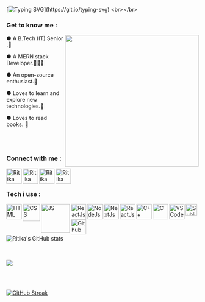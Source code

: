 [![Typing SVG](https://readme-typing-svg.herokuapp.com?font=Comic+Sans+ms&color=%23B851F7&size=30&center=true&vCenter=true&lines=Hello+There!;I+am+Ritika.)](https://git.io/typing-svg)
<br></br>
<h3 align="left" style="font-weight:bold">Get to know me :</h3>
<img align="right" width="350" height="346" src="https://github.com/M0nica/M0nica/blob/main/octomonica/m0nica-octocat-rotating.gif?raw=true">

● A B.Tech (IT) Senior .👀

● A MERN stack Developer.👩🏽‍💻

● An open-source enthusiast.💜

● Loves to learn and explore new technologies.🌱

● Loves to read books. 📖

<br></br>
<h3 align="left" style="font-weight:bold">Connect with me :</h3>

<a href="https://www.linkedin.com/in/ritika-saha-472a61201" >
  <img align="left" alt="Ritika Saha - LinkedIn" width="40px" src="https://upload.wikimedia.org/wikipedia/commons/thumb/e/e9/Linkedin_icon.svg/256px-Linkedin_icon.svg.png"/>
</a>
<a href="mailto:ritika882001@gmail.com">
  <img align="left" alt="Ritika Saha - Google Mail" width="40px" src="https://api.iconify.design/logos:google-gmail.svg"/>
</a>
<a href="https://twitter.com/r9t9k1">
  <img align="left" alt="Ritika Saha - Twitter" width="40px" src="https://upload.wikimedia.org/wikipedia/sco/9/9f/Twitter_bird_logo_2012.svg"/>
</a>
<a href="https://www.instagram.com/r9t9k1">
  <img align="left" alt="Ritika Saha - Instagram" width="40px" src="https://www.vectorlogo.zone/logos/instagram/instagram-icon.svg"/>
</a>


<br></br>
<h3 align="left" style="font-weight:bold">Tech i use :</h3>
<a href="https://www.w3schools.com/html/"><img align="left" alt="HTML" width="40px" src="https://seeklogo.com/images/H/html5-without-wordmark-color-logo-14D252D878-seeklogo.com.png"/></a>
<a href="https://www.w3schools.com/Css/"><img align="left" alt="CSS" width="45px" src="https://www.logolynx.com/images/logolynx/s_0d/0d35ef6c8d4fdaf0590228404dc6448b.png"/></a>
<a href="https://www.w3schools.com/js/DEFAULT.asp"><img align="left" alt="JS" width="75px" src="https://th.bing.com/th/id/R.94ae2dcd4fa410811cab4e1fbb403340?rik=bpjuZM%2fu0R4w%2bA&riu=http%3a%2f%2fwww.acadecap.org%2fwp-content%2fuploads%2f2016%2f07%2fJavascript.png&ehk=G22t9IbHUOZ6vSyyhS6n9TiE7L%2fzQ%2b%2fWxL5ilvRfw84%3d&risl=&pid=ImgRaw&r=0&sres=1&sresct=1"/></a>
<a href="https://reactjs.org/"><img align="left" alt="ReactJs" width="40px" src="https://api.iconify.design/logos:react.svg"/></a>
<a href="https://nodejs.dev/en/learn/"><img align="left" alt="NodeJs" width="40px" src="https://cdn.freebiesupply.com/logos/large/2x/nodejs-icon-logo-png-transparent.png"/></a>
<a href="https://nextjs.org/"><img align="left" alt="NextJs" width="40px" src="https://ui-lib.com/blog/wp-content/uploads/2021/12/nextjs-boilerplate-logo.png"/></a>
<a href="https://www.mongodb.com/"><img align="left" alt="ReactJs" width="40px" src="https://img.icons8.com/color/512/mongodb.png"/></a>
<a href="https://isocpp.org/"><img align="left" alt="C++" width="40px" src="https://seeklogo.com/images/C/c-logo-43CE78FF9C-seeklogo.com.png"/><a>
<a href="https://www.tutorialspoint.com/cprogramming/index.htm"><img align="left" alt="C" width="40px" src="https://seeklogo.com/images/C/c-programming-language-logo-9B32D017B1-seeklogo.com.png"/></a>
<a href="https://code.visualstudio.com/"><img align="left" alt="VSCode" width="40px" src="https://www.vectorlogo.zone/logos/visualstudio_code/visualstudio_code-icon.svg"/></a>
<a href="https://www.sublimetext.com/"><img align="left" alt="Sublime" width="30px" src="https://api.iconify.design/logos:sublimetext-icon.svg"/></a>
<a href="https://github.com/"><img align="left" alt="Github" width="40px" src="https://api.iconify.design/logos:github-octocat.svg"/></a>

<br></br>
<br></br>

![Ritika's GitHub stats](https://github-readme-stats.vercel.app/api?username=ritika-saha&show_icons=true&theme=jolly)

<br><br>
  <a href="https://github-readme-stats.vercel.app/api/top-langs/?username=ritika-saha&layout=compact">
  <img align="mid" src="https://github-readme-stats.vercel.app/api/top-langs/?username=ritika-saha&layout=compact" />
  </a>

  <br></br>

 [![GitHub Streak](https://github-readme-streak-stats.herokuapp.com?user=ritika-saha&theme=midnight-purple&hide_border=true&date_format=M%20j%5B%2C%20Y%5D)](https://git.io/streak-stats)
